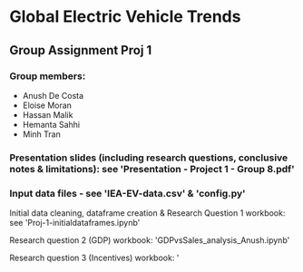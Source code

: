 # Global Electric Vehicle Trends
## Group Assignment Proj 1

### Group members: 
- Anush De Costa
- Eloise Moran
- Hassan Malik
- Hemanta Sahhi
- Minh Tran

### Presentation slides (including research questions, conclusive notes & limitations): see 'Presentation - Project 1 - Group 8.pdf'

### Input data files - see 'IEA-EV-data.csv' & 'config.py'

Initial data cleaning, dataframe creation & Research Question 1 workbook: see 'Proj-1-initialdataframes.ipynb'

Research question 2 (GDP) workbook: 'GDPvsSales_analysis_Anush.ipynb'

Research question 3 (Incentives) workbook: '
